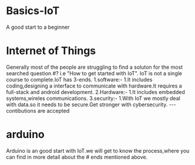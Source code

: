 # Basics-IoT
A good start to a beginner
# Internet of Things
Generally most of the people are struggling to find a soluton for the most searched question #? i.e "How to get started with IoT".
IoT is not a single course to complete.IoT has 3-ends.
1.software:-
  1.It includes coding,designing a interface to communicate with hardware.It requires a full-stack and android development.
2.Hardware:-
  1.It includes embedded systems,wireles communications.
3.security:-
     1.With IoT we mostly deal with data.so it needs to be secure.Get stronger with cybersecurity.
---contibutions are accepted
     
# arduino
Arduino is an good start with IoT.we will get to know the process,where you can find in more detail about the # ends mentioned above.
